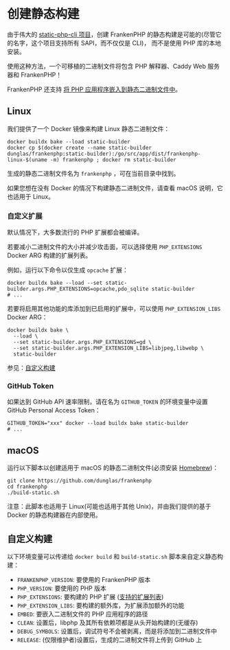 # 创建静态构建

由于伟大的 [static-php-cli 项目](https://github.com/crazywhalecc/static-php-cli)，创建 FrankenPHP 的静态构建是可能的(尽管它的名字，这个项目支持所有 SAPI，而不仅仅是 CLI)，
而不是使用 PHP 库的本地安装。

使用这种方法，一个可移植的二进制文件将包含 PHP 解释器、Caddy Web 服务器和 FrankenPHP！

FrankenPHP 还支持 [将 PHP 应用程序嵌入到静态二进制文件中](embed.md)。

## Linux

我们提供了一个 Docker 镜像来构建 Linux 静态二进制文件：

```console
docker buildx bake --load static-builder
docker cp $(docker create --name static-builder dunglas/frankenphp:static-builder):/go/src/app/dist/frankenphp-linux-$(uname -m) frankenphp ; docker rm static-builder
```

生成的静态二进制文件名为 `frankenphp` ，可在当前目录中找到。

如果您想在没有 Docker 的情况下构建静态二进制文件，请查看 macOS 说明，它也适用于 Linux。

### 自定义扩展

默认情况下，大多数流行的 PHP 扩展都会被编译。

若要减小二进制文件的大小并减少攻击面，可以选择使用 `PHP_EXTENSIONS` Docker ARG 构建的扩展列表。

例如，运行以下命令以仅生成 `opcache` 扩展：

```console
docker buildx bake --load --set static-builder.args.PHP_EXTENSIONS=opcache,pdo_sqlite static-builder
# ...
```

若要将启用其他功能的库添加到已启用的扩展中，可以使用 `PHP_EXTENSION_LIBS` Docker ARG：

```console
docker buildx bake \
  --load \
  --set static-builder.args.PHP_EXTENSIONS=gd \
  --set static-builder.args.PHP_EXTENSION_LIBS=libjpeg,libwebp \
  static-builder
```

参见：[自定义构建](#自定义构建)

### GitHub Token

如果达到 GitHub API 速率限制，请在名为 `GITHUB_TOKEN` 的环境变量中设置 GitHub Personal Access Token：

```console
GITHUB_TOKEN="xxx" docker --load buildx bake static-builder
# ...
```

## macOS

运行以下脚本以创建适用于 macOS 的静态二进制文件(必须安装 [Homebrew](https://brew.sh/))：

```console
git clone https://github.com/dunglas/frankenphp
cd frankenphp
./build-static.sh
```

注意：此脚本也适用于 Linux(可能也适用于其他 Unix)，并由我们提供的基于 Docker 的静态构建器在内部使用。

## 自定义构建

以下环境变量可以传递给 `docker build` 和 `build-static.sh`
脚本来自定义静态构建：

* `FRANKENPHP_VERSION`: 要使用的 FrankenPHP 版本
* `PHP_VERSION`: 要使用的 PHP 版本
* `PHP_EXTENSIONS`: 要构建的 PHP 扩展 ([支持的扩展列表](https://static-php.dev/en/guide/extensions.html))
* `PHP_EXTENSION_LIBS`: 要构建的额外库，为扩展添加额外的功能
* `EMBED`: 要嵌入二进制文件的 PHP 应用程序的路径
* `CLEAN`: 设置后，libphp 及其所有依赖项都是从头开始构建的(无缓存)
* `DEBUG_SYMBOLS`: 设置后，调试符号不会被剥离，而是将添加到二进制文件中
* `RELEASE`: (仅限维护者)设置后，生成的二进制文件将上传到 GitHub 上
